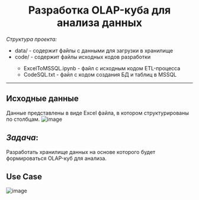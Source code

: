 <h1 align="center"> Разработка OLAP-куба для анализа данных </h1>


*Структура проекта:*
<ul>
  <li>data/ - содержит файлы с данными для загрузки в хранилище</li>
  <li>code/ - содержит файлы исходных кодов разработки</li>
  <ul>
  <li>ExcelToMSSQL.ipynb - файл с исходным кодом ETL-процесса</li>
  <li>CodeSQL.txt - файл с кодом создания БД и таблиц в MSSQL
  </ul>
</ul>

____

## Исходные данные

Данные представлены в виде Excel файла, в котором структурированы по столбцам.
![image](https://user-images.githubusercontent.com/86725214/232725913-408d6d7b-c0ef-4a53-a88d-8ccd5f636c10.png)



## *Задача*:

Разработать хранилище данных на основе которого будет формироваться OLAP-куб для анализа.


## Use Case

![image](https://user-images.githubusercontent.com/86725214/232725316-155d9f12-4d58-4df3-80ef-4da63d634b47.png)



